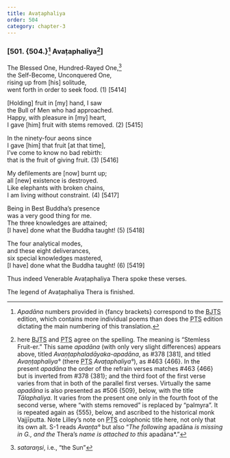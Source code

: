 ```yaml
---
title: Avaṭaphaliya
order: 504
category: chapter-3
---
```


### \[501. {504.}[^1] Avaṭaphaliya[^2]\]

The Blessed One, Hundred-Rayed One,[^3]  
the Self-Become, Unconquered One,  
rising up from \[his\] solitude,  
went forth in order to seek food. (1) \[5414\]

\[Holding\] fruit in \[my\] hand, I saw  
the Bull of Men who had approached.  
Happy, with pleasure in \[my\] heart,  
I gave \[him\] fruit with stems removed. (2) \[5415\]

In the ninety-four aeons since  
I gave \[him\] that fruit \[at that time\],  
I’ve come to know no bad rebirth:  
that is the fruit of giving fruit. (3) \[5416\]

My defilements are \[now\] burnt up;  
all \[new\] existence is destroyed.  
Like elephants with broken chains,  
I am living without constraint. (4) \[5417\]

Being in Best Buddha’s presence  
was a very good thing for me.  
The three knowledges are attained;  
\[I have\] done what the Buddha taught! (5) \[5418\]

The four analytical modes,  
and these eight deliverances,  
six special knowledges mastered,  
\[I have\] done what the Buddha taught! (6) \[5419\]

Thus indeed Venerable Avaṭaphaliya Thera spoke these verses.

The legend of Avaṭaphaliya Thera is finished.

[^1]: *Apadāna* numbers provided in {fancy brackets} correspond to the <abbr title="Buddha Jayanthi Tripitaka Series">BJTS</abbr> edition, which contains more individual poems than does the <abbr title="Pali Text Society">PTS</abbr> edition dictating the main numbering of this translation.

[^2]: here <abbr title="Buddha Jayanthi Tripitaka Series">BJTS</abbr> and <abbr title="Pali Text Society">PTS</abbr> agree on the spelling. The meaning is “Stemless Fruit-er.” This same *apadāna* (with only very slight differences) appears above, titled *Avaṇṭaphaladāyaka-apadāna*, as \#378 \[381\], and titled *Avaṇṭaphaliya°* (there <abbr title="Pali Text Society">PTS</abbr> *Avaṭaphaliya°*), as \#463 {466}. In the present *apadāna* the order of the refrain verses matches \#463 {466} but is inverted from \#378 {381}; and the third foot of the first verse varies from that in both of the parallel first verses. Virtually the same *apadāna* is also presented as \#506 {509}, below, with the title *Tālaphaliya*. It varies from the present one only in the fourth foot of the second verse, where “with stems removed” is replaced by “palmyra”. It is repeated again as {555}, below, and ascribed to the historical monk Vajjīputta. Note Lilley’s note on <abbr title="Pali Text Society">PTS</abbr> colophonic title here, not only that its own alt. S-1 reads *Avaṇṭa°* but also “*The following* apadāna *is missing in G., and the* Thera’s *name is attached to this* apadāna*.”

[^3]: *sataraŋsi*, i.e., “the Sun”

